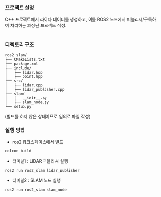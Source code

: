 ### 프로젝트 설명
C++ 프로젝트에서 라이다 데이터를 생성하고, 이를 ROS2 노드에서 퍼블리시/구독하여 처리하는 과장된 프로젝트 작성.
<br/></br>

### 디렉토리 구조
```
ros2_slam/
├── CMakeLists.txt
├── package.xml
├── include/
│   ├── lidar.hpp
│   ├── point.hpp
├── src/
│   ├── lidar.cpp
│   ├── lidar_publisher.cpp
├── slam/
│   ├── __init__.py
│   ├── slam_node.py
└── setup.py
```
(빌드를 하지 않은 상태이므로 임의로 파일 작성)

### 실행 방법
* ros2 워크스페이스에서 빌드
```bash
colcon build
```

* 터미널1 : LiDAR 퍼블리셔 실행
```bash
ros2 run ros2_slam lidar_publisher
```

* 터미널2 : SLAM 노드 실행
```bash
ros2 run ros2_slam slam_node
```